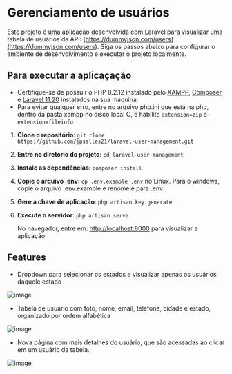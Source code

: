 # Gerenciamento de usuários

Este projeto é uma aplicação desenvolvida com Laravel para visualizar uma tabela de usuários da API: [https://dummyjson.com/users](https://dummyjson.com/users). Siga os passos abaixo para configurar o ambiente de desenvolvimento e executar o projeto localmente.

## Para executar a aplicaçação

- Certifique-se de possuir o PHP 8.2.12 instalado pelo [XAMPP](https://www.apachefriends.org/download.html), [Composer](https://getcomposer.org/download/) e [Laravel 11.20](https://laravel.com/docs/11.x/installation) instalados na sua máquina.
- Para evitar qualquer erro, entre no arquivo php.ini que está na php, dentro da pasta xampp no disco local C, e habilite ```extension=zip``` e ```extension=fileinfo```

1. **Clone o repositório**: ```git clone https://github.com/jpsalles21/laravel-user-management.git```

2. **Entre no diretório do projeto**: ```cd laravel-user-management```

3. **Instale as dependências**: ```composer install```

4. **Copie o arquivo .env**: ```cp .env.example .env``` no Linux. Para o windows, copie o arquivo .env.example e renomeie para .env

5. **Gere a chave de aplicação**: ```php artisan key:generate```

6. **Execute o servidor**: ```php artisan serve```

   No navegador, entre em: [http://localhost:8000](http://localhost:8000) para visualizar a aplicação.


## Features 

- Dropdown para selecionar os estados e visualizar apenas os usuários daquele estado
  
![image](https://github.com/user-attachments/assets/5551ac1f-0439-448e-a50f-ae7e256b4f51)


- Tabela de usuário com foto, nome, email, telefone, cidade e estado, organizado por ordem alfabética 

![image](https://github.com/user-attachments/assets/d5626e01-217a-4fae-9a43-c29bf2ec944c)


- Nova página com mais detalhes do usuário, que são acessadas ao clicar em um usuário da tabela. 

![image](https://github.com/user-attachments/assets/598db966-e7e2-4d00-a271-1ec077716a5c)



